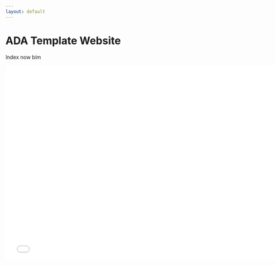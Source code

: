 ```yaml
---
layout: default
---
```


# ADA Template Website
Index now bim
<iframe src="assets/html/one.html" width="750px" height="530px" frameborder="0" position="relative">Genre plot</iframe>
